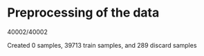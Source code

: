 # Preprocessing of the data

40002/40002

Created 0 samples, 39713 train samples, and 289 discard samples
